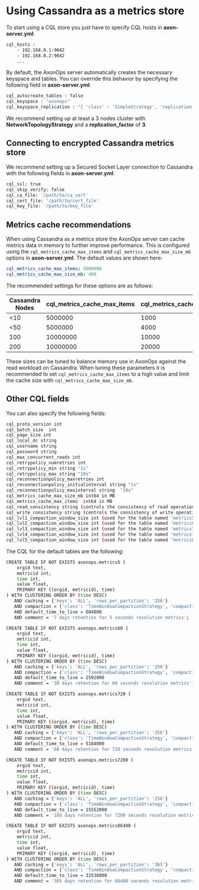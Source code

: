 # Using Cassandra as a metrics store

To start using a CQL store you just have to specify CQL hosts in **axon-server.yml**:
``` bash
cql_hosts :
    - 192.168.0.1:9042
    - 192.168.0.2:9042
    ...
```

By default, the AxonOps server automatically creates the necessary keyspace and tables.
You can override this behavior by specifying the following field in **axon-server.yml**:
``` bash
cql_autocreate_tables : false
cql_keyspace : "axonops"
cql_keyspace_replication : "{ 'class' : 'SimpleStrategy', 'replication_factor' : 1 }"
```

We recommend setting up at least a 3 nodes cluster with **NetworkTopologyStrategy** and a **replication_factor** of **3**.

## Connecting to encrypted Cassandra metrics store
We recommend setting up a Secured Socket Layer connection to Cassandra with the following fields in **axon-server.yml**:
``` bash
cql_ssl: true
cql_skip_verify: false
cql_ca_file: '/path/to/ca_cert'
cql_cert_file: '/path/to/cert_file'
cql_key_file: '/path/to/key_file'
```

## Metrics cache recommendations
When using Cassandra as a metrics store the AxonOps server can cache metrics data in memory to further improve
performance. This is configured using the `cql_metrics_cache_max_items` and `cql_metrics_cache_max_size_mb` options 
in **axon-server.yml**. The default values are shown here:
```yaml
cql_metrics_cache_max_items: 5000000
cql_metrics_cache_max_size_mb: 400
```

The recommended settings for these options are as follows:

| Cassandra Nodes | cql_metrics_cache_max_items | cql_metrics_cache_max_size_mb |
|-----------------|-----------------------------|-------------------------------|
| <10             | 5000000                     | 1000                          |
| <50             | 5000000                     | 4000                          |
| 100             | 10000000                    | 10000                         |
| 200             | 10000000                    | 20000                         |

These sizes can be tuned to balance memory use in AxonOps against the read workload on Cassandra.
When tuning these parameters it is recommended to set `cql_metrics_cache_max_items` to a high value and limit the
cache size with `cql_metrics_cache_max_size_mb`.

## Other CQL fields
You can also specify the following fields:
``` bash
cql_proto_version int                   
cql_batch_size  int                   
cql_page_size int                   
cql_local_dc string                
cql_username string                
cql_password string                
cql_max_concurrent_reads int                   
cql_retrypolicy_numretries int                   
cql_retrypolicy_min string "1s"
cql_retrypolicy_max string "10s"
cql_reconnectionpolicy_maxretries int                   
cql_reconnectionpolicy_initialinterval string "1s"
cql_reconnectionpolicy_maxinterval string  "10s"
cql_metrics_cache_max_size_mb int64 in MB               
cql_metrics_cache_max_items  int64 in MB                        
cql_read_consistency string (controls the consistency of read operations, defaults to LOCAL_ONE)              
cql_write_consistency string (controls the consistency of write operations, defaults to LOCAL_ONE)               
cql_lvl1_compaction_window_size int (used for the table named 'metrics5' when you let axonserver managing the tables automatically)                  
cql_lvl2_compaction_window_size int (used for the table named 'metrics60' when you let axonserver managing the tables automatically)                  
cql_lvl3_compaction_window_size int (used for the table named 'metrics720' when you let axonserver managing the tables automatically)                  
cql_lvl4_compaction_window_size int (used for the table named 'metrics7200' when you let axonserver managing the tables automatically)                  
cql_lvl5_compaction_window_size int (used for the table named 'metrics86400' when you let axonserver managing the tables automatically)                  
```


The CQL for the default tables are the following:
``` bash
CREATE TABLE IF NOT EXISTS axonops.metrics5 (
    orgid text,
    metricid int,
    time int,
    value float,
    PRIMARY KEY ((orgid, metricid), time)
) WITH CLUSTERING ORDER BY (time DESC)
   AND caching = {'keys': 'ALL', 'rows_per_partition': '256'}
   AND compaction = {'class': 'TimeWindowCompactionStrategy', 'compaction_window_size': '1', 'compaction_window_unit': 'DAYS', 'max_threshold': '32', 'min_threshold': '4'}
   AND default_time_to_live = 604800
   AND comment = '7 days retention for 5 seconds resolution metrics';

CREATE TABLE IF NOT EXISTS axonops.metrics60 (
    orgid text,
    metricid int,
    time int,
    value float,
    PRIMARY KEY ((orgid, metricid), time)
) WITH CLUSTERING ORDER BY (time DESC)
   AND caching = {'keys': 'ALL', 'rows_per_partition': '256'}
   AND compaction = {'class': 'TimeWindowCompactionStrategy', 'compaction_window_size': '1', 'compaction_window_unit': 'DAYS', 'max_threshold': '32', 'min_threshold': '4'}
   AND default_time_to_live = 2592000
   AND comment = '30 days retention for 60 seconds resolution metrics';

CREATE TABLE IF NOT EXISTS axonops.metrics720 (
    orgid text,
    metricid int,
    time int,
    value float,
    PRIMARY KEY ((orgid, metricid), time)
) WITH CLUSTERING ORDER BY (time DESC)
   AND caching = {'keys': 'ALL', 'rows_per_partition': '256'}
   AND compaction = {'class': 'TimeWindowCompactionStrategy', 'compaction_window_size': '4', 'compaction_window_unit': 'DAYS', 'max_threshold': '32', 'min_threshold': '4'}
   AND default_time_to_live = 5184000
   AND comment = '60 days retention for 720 seconds resolution metrics';

CREATE TABLE IF NOT EXISTS axonops.metrics7200 (
    orgid text,
    metricid int,
    time int,
    value float,
    PRIMARY KEY ((orgid, metricid), time)
) WITH CLUSTERING ORDER BY (time DESC)
   AND caching = {'keys': 'ALL', 'rows_per_partition': '256'}
   AND compaction = {'class': 'TimeWindowCompactionStrategy', 'compaction_window_size': '30', 'compaction_window_unit': 'DAYS', 'max_threshold': '32', 'min_threshold': '4'}
   AND default_time_to_live = 15552000
   AND comment = '180 days retention for 7200 seconds resolution metrics';

CREATE TABLE IF NOT EXISTS axonops.metrics86400 (
    orgid text,
    metricid int,
    time int,
    value float,
    PRIMARY KEY ((orgid, metricid), time)
) WITH CLUSTERING ORDER BY (time DESC)
   AND caching = {'keys': 'ALL', 'rows_per_partition': '365'}
   AND compaction = {'class': 'TimeWindowCompactionStrategy', 'compaction_window_size': '60', 'compaction_window_unit': 'DAYS', 'max_threshold': '32', 'min_threshold': '4'}
   AND default_time_to_live = 31536000
   AND comment = '365 days retention for 86400 seconds resolution metrics';
```
